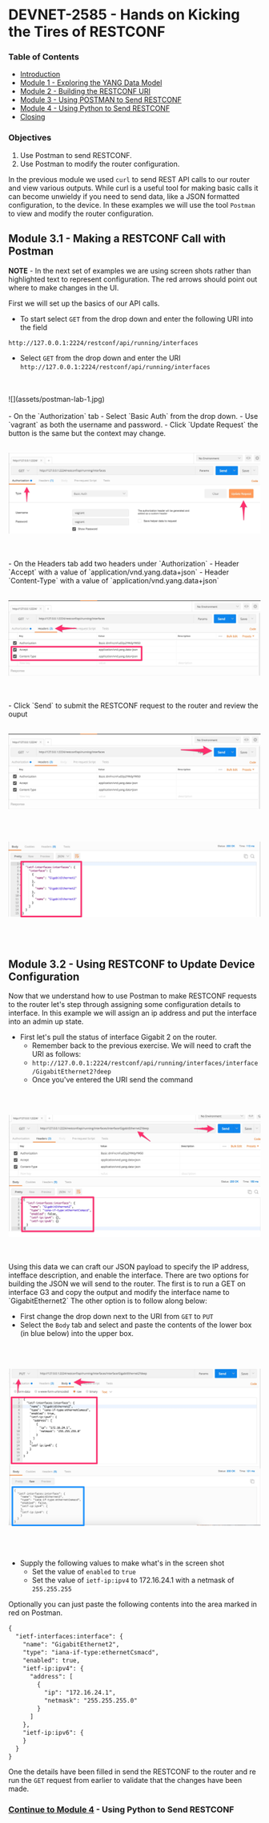 # DEVNET-2585 - Hands on Kicking the Tires of RESTCONF

### Table of Contents
- [Introduction](DEVNET-2585-Intro.md)
- [Module 1 - Exploring the YANG Data Model](DEVNET-2585-M1.md)
- [Module 2 - Building the RESTCONF URI](DEVNET-2585-M2.md)
- [Module 3 - Using POSTMAN to Send RESTCONF](DEVNET-2585-M3.md)
- [Module 4 - Using Python to Send RESTCONF](DEVNET-2585-M4.md)
- [Closing](DEVNET-2585-Close.md)

### Objectives
1. Use Postman to send RESTCONF.
2. Use Postman to modify the router configuration.

In the previous module we used `curl` to send REST API calls to our router and view various outputs. While curl is a useful tool for making basic calls it can become unwieldy if you need to send data, like a JSON formatted configuration, to the device. In these examples we will use the tool `Postman` to view and modify the router configuration.

## Module 3.1 - Making a RESTCONF Call with Postman

**NOTE** - In the next set of examples we are using screen shots rather than highlighted text to represent configuration. The red arrows should point out where to make changes in the UI.

First we will set up the basics of our API calls.

- To start select `GET` from the drop down and enter the following URI into the field

```
http://127.0.0.1:2224/restconf/api/running/interfaces 
```

- Select `GET` from the drop down and enter the URI `http://127.0.0.1:2224/restconf/api/running/interfaces`
<br>
<br>
![](assets/postman-lab-1.jpg)

<br>
<br>
- On the `Authorization` tab
	- Select `Basic Auth` from the drop down.
	- Use `vagrant` as both the username and password.
	- Click `Update Request` the button is the same but the context may change.
<br>
<br>

![](assets/postman-lab-2.jpg)

<br>
<br> 
- On the Headers tab add two headers under `Authorization`
	- Header `Accept` with a value of `application/vnd.yang.data+json`
	- Header `Content-Type` with a value of `application/vnd.yang.data+json`
<br>
<br>

![](assets/postman-lab-3.jpg)

<br>
<br> 
- Click `Send` to submit the RESTCONF request to the router and review the ouput
<br>
<br> 

![](assets/postman-lab-4.jpg)

<br>
<br> 

![](assets/postman-lab-5.jpg)

<br>
<br> 

## Module 3.2 - Using RESTCONF to Update Device Configuration

Now that we understand how to use Postman to make RESTCONF requests to the router let's step through assigning some configuration details to interface. In this example we will assign an ip address and put the interface into an admin up state.


* First let's pull the status of interface Gigabit 2 on the router.
	* Remember back to the previous exercise. We will need to craft the URI as follows:
	* `http://127.0.0.1:2224/restconf/api/running/interfaces/interface/GigabitEthernet2?deep`
	* Once you've entered the URI send the command

<br>
<br>

![](assets/postman-lab-6.jpg)

<br>
<br> 
Using this data we can craft our JSON payload to specify the IP address, intefface description, and enable the interface. There are two options for building the JSON we will send to the router. The first is to run a GET on interface G3 and copy the output and modify the interface name to `GigabitEthernet2` The other option is to follow along below:

- First change the drop down next to the URI from `GET` to `PUT` 
- Select the `Body` tab and select and paste the contents of the lower box (in blue below) into the upper box.

<br>
<br>

![](assets/postman-lab-7.jpg)

<br>
<br> 

- Supply the following values to make what's in the screen shot
	- Set the value of `enabled` to `true`
	- Set the value of `ietf-ip:ipv4` to 172.16.24.1 with a netmask of `255.255.255`

Optionally you can just paste the following contents into the area marked in red on Postman.

```
{
  "ietf-interfaces:interface": {
    "name": "GigabitEthernet2",
    "type": "iana-if-type:ethernetCsmacd",
    "enabled": true,
    "ietf-ip:ipv4": {
      "address": [
        {
          "ip": "172.16.24.1",
          "netmask": "255.255.255.0"
        }
      ]
    },
    "ietf-ip:ipv6": {
    }
  }
}
```
One the details have been filled in send the RESTCONF to the router and re run the `GET` request from earlier to validate that the changes have been made.


### [Continue to Module 4](DEVNET-2585-M4.md) - Using Python to Send RESTCONF